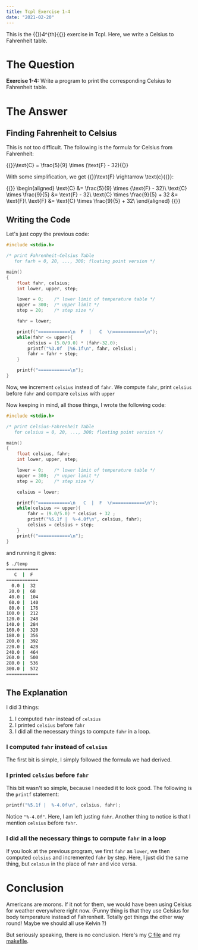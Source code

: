 ```yaml
---
title: Tcpl Exercise 1-4
date: "2021-02-20"
---
```


This is the {{<tex>}}4^{th}{{</tex>}} exercise in Tcpl. Here, we write a Celsius
to Fahrenheit table.

# The Question

**Exercise 1-4:** Write a program to print the corresponding Celsius to
Fahrenheit table.

# The Answer

## Finding Fahrenheit to Celsius

This is not too difficult. The following is the formula for Celsius from
Fahrenheit:

{{<tex display="true">}}\text{C} = \frac{5}{9} \times (\text{F} - 32){{</tex>}}

With some simplification, we get {{<tex>}}\text{F} \rightarrow
\text{c}{{</tex>}}:

{{<tex display="true">}}
\begin{aligned}
  \text{C} &= \frac{5}{9} \times {\text{F} - 32}\\
  \text{C} \times \frac{9}{5} &= \text{F} - 32\\
  \text{C} \times \frac{9}{5} + 32 &= \text{F}\\
  \text{F} &= \text{C} \times \frac{9}{5} + 32\\ 
\end{aligned}
{{</tex>}}

## Writing the Code

Let's just copy the previous code:

```c
#include <stdio.h>

/* print Fahrenheit-Celsius Table
   for farh = 0, 20, ..., 300; floating point version */

main()
{
	float fahr, celsius;
	int lower, upper, step;

	lower = 0;    /* lower limit of temperature table */
	upper = 300;  /* upper limit */
	step = 20;    /* step size */

	fahr = lower;

	printf("============\n  F  |   C  \n============\n");
	while(fahr <= upper){
		celsius = (5.0/9.0) * (fahr-32.0);
		printf("%3.0f  |%6.1f\n", fahr, celsius);
		fahr = fahr + step;
	}

	printf("============\n");
}
```

Now, we increment `celsius` instead of `fahr`. We compute `fahr`, print `celsius`
before `fahr` and compare `celsius` with `upper`

Now keeping in mind, all those things, I wrote the following code:

```c
#include <stdio.h>

/* print Celsius-Fahrenheit Table
   for celsius = 0, 20, ..., 300; floating point version */

main()
{
	float celsius, fahr;
	int lower, upper, step;

	lower = 0;    /* lower limit of temperature table */
	upper = 300;  /* upper limit */
	step = 20;    /* step size */

	celsius = lower;

	printf("============\n   C  |  F  \n============\n");
	while(celsius <= upper){
		fahr = (9.0/5.0) * celsius + 32 ;
		printf("%5.1f |  %-4.0f\n", celsius, fahr);
		celsius = celsius + step;
	}
	printf("============\n");
}
```

and running it gives:

```bash
$ ./temp
============
   C  |  F
============
  0.0 |  32
 20.0 |  68
 40.0 |  104
 60.0 |  140
 80.0 |  176
100.0 |  212
120.0 |  248
140.0 |  284
160.0 |  320
180.0 |  356
200.0 |  392
220.0 |  428
240.0 |  464
260.0 |  500
280.0 |  536
300.0 |  572
============
```

## The Explanation

I did 3 things: 

1. I computed `fahr` instead of `celsius`
2. I printed `celsius` before `fahr`
3. I did all the necessary things to compute `fahr` in a loop.

### I computed `fahr` instead of `celsius`

The first bit is simple, I simply followed the formula we had derived. 

### I printed `celsius` before `fahr`

This bit wasn't so simple, because I needed it to look good.
The following is the `printf` statement:

```c
printf("%5.1f |  %-4.0f\n", celsius, fahr);
```

Notice `"%-4.0f"`. Here, I am left justing `fahr`. Another thing to notice is
that I mention `celsius` before `fahr`.

### I did all the necessary things to compute `fahr` in a loop

If you look at the previous program, we first `fahr` as `lower`, we then
computed `celsius` and incremented `fahr` by step. Here, I just did the same
thing, but `celsius` in the place of `fahr` and vice versa.

# Conclusion

Americans are morons. If it not for them, we would have been using Celsius for
weather everywhere right now. (Funny thing is that they use Celsius for body
temperature instead of Fahrenheit. Totally got things the other way round! Maybe
we should all use Kelvin ?)

But seriously speaking, there is no conclusion. Here's my [C file](src/temp.c)
and my [makefile](src/makefile).
